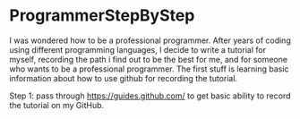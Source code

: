 # ProgrammerStepByStep
  I was wondered how to be a professional programmer. After years of coding using different programming languages,
I decide to write a tutorial for myself, recording the path i find out to be the best for me,  and for someone who
wants to be a professional programmer.
  The first stuff is learning basic information about how to use github for recording the tutorial.

Step 1:
  pass through https://guides.github.com/ to get basic ability to record the tutorial on my GitHub.
